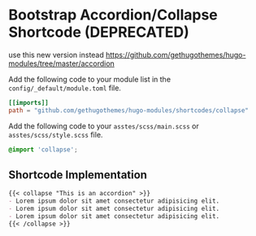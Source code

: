 # Bootstrap Accordion/Collapse Shortcode (DEPRECATED)

use this new version instead <https://github.com/gethugothemes/hugo-modules/tree/master/accordion>

Add the following code to your module list in the `config/_default/module.toml` file.

```toml
[[imports]]
path = "github.com/gethugothemes/hugo-modules/shortcodes/collapse"
```

Add the following code to your `asstes/scss/main.scss` or `asstes/scss/style.scss` file.

```scss
@import 'collapse';
```

## Shortcode Implementation

```md
{{< collapse "This is an accordion" >}}
- Lorem ipsum dolor sit amet consectetur adipisicing elit.
- Lorem ipsum dolor sit amet consectetur adipisicing elit.
- Lorem ipsum dolor sit amet consectetur adipisicing elit.
{{< /collapse >}}
```
